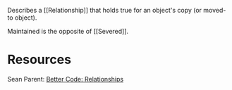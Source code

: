 Describes a [[Relationship]] that holds true for an object's copy (or moved-to object).

Maintained is the opposite of [[Severed]].

# Resources
Sean Parent: [Better Code: Relationships](https://www.youtube.com/watch?v=ejF6qqohp3M)